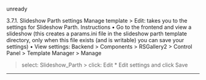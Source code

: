 
unready

3.7.1. Slideshow Parth settings
Manage template > Edit: takes you to the settings for Slideshow Parth.
Instructions
• Go to the frontend and view a slideshow (this creates a params.ini file in the slideshow parth template
directory, only when this file exists (and is writable) you can save your settings)
• View settings: Backend > Components > RSGallery2 > Control Panel > Template Manager > Manage
> select: Slideshow_Parth > click: Edit * Edit settings and click Save

---